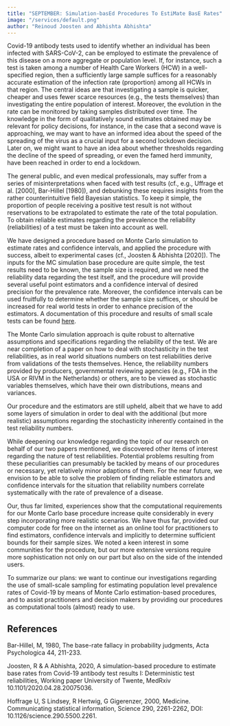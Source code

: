 ```yaml
---
title: "SEPTEMBER: Simulation-basEd Procedures To EstiMate BasE Rates"
image: "/services/default.png"
author: "Reinoud Joosten and Abhishta Abhishta"
---
```


Covid-19 antibody tests used to identify whether an individual has been infected with SARS-CoV-2, can be employed to estimate the prevalence of this disease on a more aggregate or population level. If, for instance, such a test is taken among a number of Health Care Workers (HCW) in a well-specified region, then a sufficiently large sample suffices for a reasonably accurate estimation of the infection rate (proportion) among all HCWs in that region. The central ideas are that investigating a sample is quicker, cheaper and uses fewer scarce resources (e.g., the tests themselves) than investigating the entire population of interest. Moreover, the evolution in the rate can be monitored by taking samples distributed over time. The knowledge in the form of qualitatively sound estimates obtained may be relevant for policy decisions, for instance, in the case that a second wave is approaching, we may want to have an informed idea about the speed of the spreading of the virus as a crucial input for a second lockdown decision. Later on, we might want to have an idea about whether thresholds regarding the decline of the speed of spreading, or even the famed herd immunity, have been reached in order to end a lockdown.

The general public, and even medical professionals, may suffer from a series of misinterpretations when faced with test results (cf., e.g., Uffrage et al. [2000], Bar-Hillel [1980]), and debunking these requires insights from the rather counterintuitive field Bayesian statistics. To keep it simple, the proportion of people receiving a positive test result is not without reservations to be extrapolated to estimate the rate of the total population. To obtain reliable estimates regarding the prevalence the reliability (reliabilities) of a test must be taken into account as well.

We have designed a procedure based on Monte Carlo simulation to estimate rates and confidence intervals, and applied the procedure with success, albeit to experimental cases (cf., Joosten & Abhishta [2020]). The inputs for the MC simulation base procedure are quite simple, the test results need to be known, the sample size is required, and we need the reliability data regarding the test itself, and the procedure will provide several useful point estimators and a confidence interval of desired precision for the prevalence rate. Moreover, the confidence intervals can be used fruitfully to determine whether the sample size suffices, or should be increased for real world tests in order to enhance precision of the estimators. A documentation of this procedure and results of small scale tests can be found [here](href:https://doi.org/10.1101/2020.04.28.20075036).

The Monte Carlo simulation approach is quite robust to alternative assumptions and specifications regarding the reliability of the test. We are near completion of a paper on how to deal with stochasticity in the test reliabilities, as in real world situations numbers on test reliabilities derive from validations of the tests themselves. Hence, the reliability numbers provided by producers, governmental reviewing agencies (e.g., FDA in the USA or RIVM in the Netherlands) or others, are to be viewed as stochastic variables themselves, which have their own distributions, means and variances.

Our procedure and the estimators are still upheld, albeit that we have to add some layers of simulation in order to deal with the additional (but more realistic) assumptions regarding the stochasticity inherently contained in the test reliability numbers.

While deepening our knowledge regarding the topic of our research on behalf of our two papers mentioned, we discovered other items of interest regarding the nature of test reliabilities. Potential problems resulting from these peculiarities can presumably be tackled by means of our procedures or necessary, yet relatively minor adaptions of them. For the near future, we envision to be able to solve the problem of finding reliable estimators and confidence intervals for the situation that reliability numbers correlate systematically with the rate of prevalence of a disease.

Our, thus far limited, experiences show that the computational requirements for our Monte Carlo base procedure increase quite considerably in every step incorporating more realistic scenarios. We have thus far, provided our computer code for free on the internet as an online tool for practitioners to find estimators, confidence intervals and implicitly to determine sufficient bounds for their sample sizes. We noted a keen interest in some communities for the procedure, but our more extensive versions require more sophistication not only on our part but also on the side of the intended users.

To summarize our plans: we want to continue our investigations regarding the use of small-scale sampling for estimating population level prevalence rates of Covid-19 by means of Monte Carlo estimation-based procedures, and to assist practitioners and decision makers by providing our procedures as computational tools (almost) ready to use.

## References

Bar-Hillel, M, 1980, The base-rate fallacy in probability judgments, Acta Psychologica 44, 211-233.

Joosten, R & A Abhishta, 2020, A simulation-based procedure to estimate base rates from Covid-19 antibody test results I: Deterministic test reliabilities, Working paper University of Twente, MedRxiv 10.1101/2020.04.28.20075036.

Hoffrage U, S Lindsey, R Hertwig, G Gigerenzer, 2000, Medicine. Communicating statistical information, Science 290, 2261-2262, DOI: 10.1126/science.290.5500.2261.
